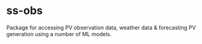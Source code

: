 # ss-obs
Package for accessing PV observation data, weather data & forecasting PV generation using a number of ML models.
